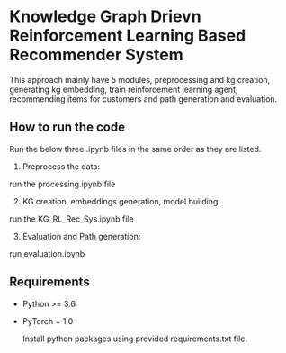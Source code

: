 # Knowledge Graph Drievn Reinforcement Learning Based Recommender System
This approach mainly have 5 modules, preprocessing and kg creation, generating kg embedding, train reinforcement learning agent, recommending items for customers and path generation and evaluation.

## How to run the code 

Run the below three .ipynb files in the same order as they are listed.

1. Preprocess the data:

run the processing.ipynb file

2. KG creation, embeddings generation, model building:

run the KG_RL_Rec_Sys.ipynb file

3. Evaluation and Path generation:

run evaluation.ipynb


## Requirements
- Python >= 3.6
- PyTorch = 1.0

  Install python packages using provided requirements.txt file.

